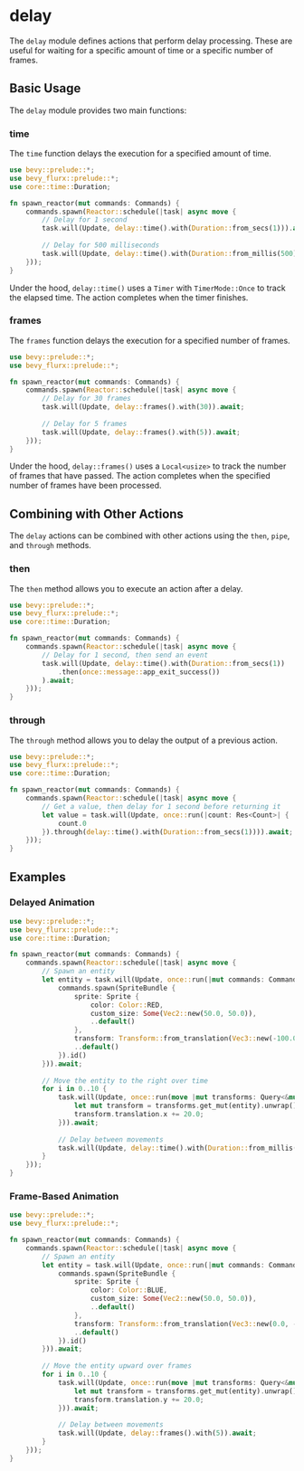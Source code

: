 # delay

The `delay` module defines actions that perform delay processing. These are useful for waiting for a specific amount of time or a specific number of frames.

## Basic Usage

The `delay` module provides two main functions:

### time

The `time` function delays the execution for a specified amount of time.

```rust
use bevy::prelude::*;
use bevy_flurx::prelude::*;
use core::time::Duration;

fn spawn_reactor(mut commands: Commands) {
    commands.spawn(Reactor::schedule(|task| async move {
        // Delay for 1 second
        task.will(Update, delay::time().with(Duration::from_secs(1))).await;
        
        // Delay for 500 milliseconds
        task.will(Update, delay::time().with(Duration::from_millis(500))).await;
    }));
}
```

Under the hood, `delay::time()` uses a `Timer` with `TimerMode::Once` to track the elapsed time. The action completes when the timer finishes.

### frames

The `frames` function delays the execution for a specified number of frames.

```rust
use bevy::prelude::*;
use bevy_flurx::prelude::*;

fn spawn_reactor(mut commands: Commands) {
    commands.spawn(Reactor::schedule(|task| async move {
        // Delay for 30 frames
        task.will(Update, delay::frames().with(30)).await;
        
        // Delay for 5 frames
        task.will(Update, delay::frames().with(5)).await;
    }));
}
```

Under the hood, `delay::frames()` uses a `Local<usize>` to track the number of frames that have passed. The action completes when the specified number of frames have been processed.

## Combining with Other Actions

The `delay` actions can be combined with other actions using the `then`, `pipe`, and `through` methods.

### then

The `then` method allows you to execute an action after a delay.

```rust
use bevy::prelude::*;
use bevy_flurx::prelude::*;
use core::time::Duration;

fn spawn_reactor(mut commands: Commands) {
    commands.spawn(Reactor::schedule(|task| async move {
        // Delay for 1 second, then send an event
        task.will(Update, delay::time().with(Duration::from_secs(1))
            .then(once::message::app_exit_success())
        ).await;
    }));
}
```

### through

The `through` method allows you to delay the output of a previous action.

```rust
use bevy::prelude::*;
use bevy_flurx::prelude::*;
use core::time::Duration;

fn spawn_reactor(mut commands: Commands) {
    commands.spawn(Reactor::schedule(|task| async move {
        // Get a value, then delay for 1 second before returning it
        let value = task.will(Update, once::run(|count: Res<Count>| {
            count.0
        }).through(delay::time().with(Duration::from_secs(1)))).await;
    }));
}
```

## Examples

### Delayed Animation

```rust
use bevy::prelude::*;
use bevy_flurx::prelude::*;
use core::time::Duration;

fn spawn_reactor(mut commands: Commands) {
    commands.spawn(Reactor::schedule(|task| async move {
        // Spawn an entity
        let entity = task.will(Update, once::run(|mut commands: Commands| {
            commands.spawn(SpriteBundle {
                sprite: Sprite {
                    color: Color::RED,
                    custom_size: Some(Vec2::new(50.0, 50.0)),
                    ..default()
                },
                transform: Transform::from_translation(Vec3::new(-100.0, 0.0, 0.0)),
                ..default()
            }).id()
        })).await;
        
        // Move the entity to the right over time
        for i in 0..10 {
            task.will(Update, once::run(move |mut transforms: Query<&mut Transform>| {
                let mut transform = transforms.get_mut(entity).unwrap();
                transform.translation.x += 20.0;
            })).await;
            
            // Delay between movements
            task.will(Update, delay::time().with(Duration::from_millis(100))).await;
        }
    }));
}
```

### Frame-Based Animation

```rust
use bevy::prelude::*;
use bevy_flurx::prelude::*;

fn spawn_reactor(mut commands: Commands) {
    commands.spawn(Reactor::schedule(|task| async move {
        // Spawn an entity
        let entity = task.will(Update, once::run(|mut commands: Commands| {
            commands.spawn(SpriteBundle {
                sprite: Sprite {
                    color: Color::BLUE,
                    custom_size: Some(Vec2::new(50.0, 50.0)),
                    ..default()
                },
                transform: Transform::from_translation(Vec3::new(0.0, -100.0, 0.0)),
                ..default()
            }).id()
        })).await;
        
        // Move the entity upward over frames
        for i in 0..10 {
            task.will(Update, once::run(move |mut transforms: Query<&mut Transform>| {
                let mut transform = transforms.get_mut(entity).unwrap();
                transform.translation.y += 20.0;
            })).await;
            
            // Delay between movements
            task.will(Update, delay::frames().with(5)).await;
        }
    }));
}
```
